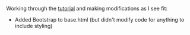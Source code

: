 Working through the [tutorial](https://blog.miguelgrinberg.com/post/the-flask-mega-tutorial-part-i-hello-world) and
making modifications as I see fit:
- Added Bootstrap to base.html (but didn't modify code for anything to include styling)
